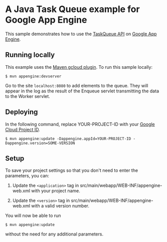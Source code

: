 # A Java Task Queue example for Google App Engine

This sample demonstrates how to use the [TaskQueue API][taskqueue-api] on [Google App
Engine][ae-docs].

[taskqueue-api]: https://cloud.google.com/appengine/docs/java/javadoc/com/google/appengine/api/taskqueue/package-summary
[ae-docs]: https://cloud.google.com/appengine/docs/java/

## Running locally 
This example uses the
[Maven gcloud plugin](https://cloud.google.com/appengine/docs/java/managed-vms/maven).
To run this sample locally:

    $ mvn appengine:devserver

Go to the site `localhost:8080` to add elements to the queue.  They will appear in the log as the result of the Enqueue servlet transmitting the data to the Worker servlet.

## Deploying
In the following command, replace YOUR-PROJECT-ID with your
[Google Cloud Project ID](https://support.google.com/cloud/answer/6158840).

    $ mvn appengine:update -Dappengine.appId=YOUR-PROJECT-ID -Dappengine.version=SOME-VERSION

## Setup
To save your project settings so that you don't need to enter the
 parameters, you can:

1. Update the `<application>` tag in src/main/webapp/WEB-INF/appengine-web.xml
   with your project name.

2. Update the `<version>` tag in src/main/webapp/WEB-INF/appengine-web.xml
   with a valid version number.


You will now be able to run

    $ mvn appengine:update

without the need for any additional parameters.
